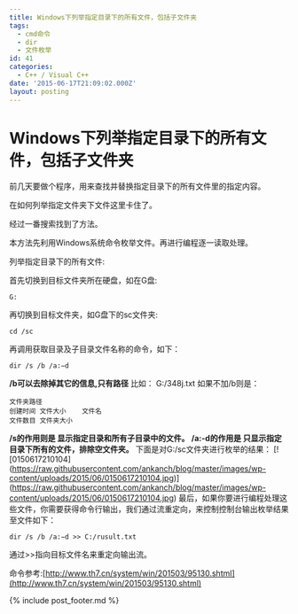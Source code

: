 ```yaml
---
title: Windows下列举指定目录下的所有文件，包括子文件夹
tags:
  - cmd命令
  - dir
  - 文件枚举
id: 41
categories:
  - C++ / Visual C++
date: '2015-06-17T21:09:02.000Z'
layout: posting
---
```


# Windows下列举指定目录下的所有文件，包括子文件夹

前几天要做个程序，用来查找并替换指定目录下的所有文件里的指定内容。

在如何列举指定文件夹下文件这里卡住了。

经过一番搜索找到了方法。

本方法先利用Windows系统命令枚举文件。再进行编程逐一读取处理。

列举指定目录下的所有文件:

首先切换到目标文件夹所在硬盘，如在G盘:

```text
G:
```

 再切换到目标文件夹，如G盘下的sc文件夹:

```text
cd /sc
```

 再调用获取目录及子目录文件名称的命令，如下：

```text
dir /s /b /a:−d
```

 **/b可以去除掉其它的信息,只有路径** 比如： G:/348j.txt 如果不加/b则是：

```text
文件夹路径 
创建时间 文件大小    文件名
文件数目 文件夹大小
```

 **/s的作用则是 显示指定目录和所有子目录中的文件。** **/a:-d的作用是 只显示指定目录下所有的文件，排除空文件夹。** 下面是对G:/sc文件夹进行枚举的结果： \[!\[0150617210104\](https://raw.githubusercontent.com/ankanch/blog/master/images/wp-content/uploads/2015/06/0150617210104.jpg)\](https://raw.githubusercontent.com/ankanch/blog/master/images/wp-content/uploads/2015/06/0150617210104.jpg) 最后，如果你要进行编程处理这些文件，你需要获得命令行输出，我们通过流重定向，来控制控制台输出枚举结果至文件如下：

```text
dir /s /b /a:−d >> C:/rusult.txt
```

通过>>指向目标文件名来重定向输出流。

命令参考:[http://www.th7.cn/system/win/201503/95130.shtml](http://www.th7.cn/system/win/201503/95130.shtml)



{% include post_footer.md %}